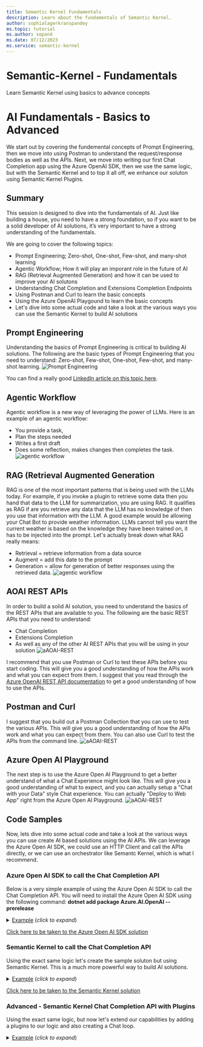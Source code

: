 ```yaml
---
title: Semantic Kernel Fundamentals
description: Learn about the fundamentals of Semantic Kernel.
author: sophialagerkranspandey
ms.topic: tutorial
ms.author: sopand
ms.date: 07/12/2023
ms.service: semantic-kernel
---
```


# Semantic-Kernel - Fundamentals
Learn Semantic Kernel using basics to advance concepts

# AI Fundamentals - Basics to Advanced
We start out by covering the fundemental concepts of Prompt Engineering, then we move into using Postman to understand the request/response bodies as well as the APIs.  Next, we move into writing our first Chat Completion app using the Azure OpenAI SDK, then we use the same logic, but with the Semantic Kernel and to top it all off, we enhance our soluton using Semantic Kernel Plugins.

## Summary
This session is designed to dive into the fundamentals of AI.  Just like building a house, you need to have a strong foundation, so if you want to be a solid developer of AI solutions, it’s very important to have a strong understanding of the fundamentals.

We are going to cover the following topics:
- Prompt Engineering; Zero-shot, One-shot, Few-shot, and many-shot learning   
- Agentic Workflow; How it will play an imporant role in the future of AI
- RAG (Retrieval Augmented Generation) and how it can be used to improve your AI solutons
- Understanding Chat Completion and Extensions Completion Endpoints
- Using Postman and Curl to learn the basic concepts
- Using the Azure OpenAI Playgound to learn the basic concepts
- Let's dive into some actual code and take a look at the various ways you can use the Semantic Kernel to build AI solutions


## Prompt Engineering 
Understanding the basics of Prompt Engineering is critical to building AI solutions.  The following are the basic types of Prompt Engineering that you need to understand:
Zero-shot, Few-shot, One-shot, Few-shot, and many-shot learning.
![Prompt Engineering](../media/prompt-engineering.png)

You can find a really good [LinkedIn article on this topic here](https://www.linkedin.com/pulse/zero-shot-one-few-learning-prompt-engineering-pathan/).

## Agentic Workflow
Agentic workflow is a new way of leveraging the power of LLMs.  Here is an example of an agentic workflow:
- You provide a task, 
- Plan the steps needed
- Writes a first draft
- Does some reflection, makes changes then completes the task.   
![agentic workflow](../media/agentic-workflow.png)

## RAG (Retrieval Augmented Generation
RAG is one of the most important patterns that is being used with the LLMs today.  For example, if you invoke a plugin to retrieve some data then you hand that data to the LLM for summarization, you are using RAG.  It qualifies as RAG if are you retrieve any data that the LLM has no knowledge of then you use that information with the LLM.  A good example would be allowing your Chat Bot to provide weather information.  LLMs cannot tell you want the current weather is based on the knowledge they have been trained on, it has to be injected into the prompt.  Let's actually break down what RAG really means:

- Retrieval = retrieve information from a data source 
- Augment = add this date to the prompt
- Generation = allow for generation of better responses using the retrieved data.
![agentic workflow](../media/RAG.png)

## AOAI REST APIs
In order to build a solid AI solution, you need to understand the basics of the REST APIs that are available to you.  The following are the basic REST APIs that you need to understand:
- Chat Completion
- Extensions Completion
- As well as any of the other AI REST APIs that you will be using in your solution
![aAOAI-REST](../media/AOAI-REST.png)

I recommend that you use Postman or Curl to test these APIs before you start coding.  This will give you a good understanding of how the APIs work and what you can expect from them.
I suggest that you read through the [Azure OpenAI REST API documentation](https://learn.microsoft.com/en-us/azure/ai-services/openai/reference#chat-completions) to get a good understanding of how to use the APIs.

## Postman and Curl
I suggest that you build out a Postman Collection that you can use to test the various APIs.  This will give you a good understanding of how the APIs work and what you can expect from them.  You can also use Curl to test the APIs from the command line.
![aAOAI-REST](../media/postman.png)

## Azure Open AI Playground
The next step is to use the Azure Open AI Playground to get a better understand of what a Chat Experience might look like.  This will give you a good understanding of what to expect, and you can actually setup a "Chat with your Data" style Chat experience.  You can actually "Deploy to Web App" right from the Azure Open AI Playground.
![aAOAI-REST](../media/AOAI-Playground.png)
            

## Code Samples
Now, lets dive into some actual code and take a look at the various ways you can use create AI based solutions using the AI APIs.  We can leverage the Azure Open AI SDK, we could use an HTTP Client and call the APIs directly, or we can use an orchestrator like Semantc Kernel, which is what I recommend.

### Azure Open AI SDK to call the Chat Completion API
Below is a very simple example of using the Azure Open AI SDK to call the Chat Completion API. 
You will need to install the Azure Open AI SDK using the following command:
**dotnet add package Azure.AI.OpenAI --prerelease**
 <details>
    <summary><u>Example</u> (<i>click to expand</i>)</summary>
    <!-- have to be followed by an empty line! -->

        using Azure;
        using Azure.AI.OpenAI;
        using System.Configuration;

        // See https://aka.ms/new-console-template for more information
        Console.WriteLine("Hello, this is our first Azure OpenAI Application ");

        #region Step 1 - Populate Azure OpenAI Configuration variables
        var openAiDeployment = ConfigurationManager.AppSettings.Get("AzureOpenAIModel");
        var openAiUri = ConfigurationManager.AppSettings.Get("AzureOpenAIEndpoint");
        var openAiApiKey = ConfigurationManager.AppSettings.Get("AzureOpenAIKey");
        #endregion

        #region Step 2 - Create an OpenAI client
        OpenAIClient client = new OpenAIClient(
                  new Uri(openAiUri!),
                  new AzureKeyCredential(openAiApiKey!));
        #endregion

        #region Step 3 - Create a ChatCompletionsOptions object
        var chatCompletionsOptions = new ChatCompletionsOptions()
        {
            DeploymentName = openAiDeployment, // Use DeploymentName for "model" with non-Azure clients
            Messages =
            {
                // The system message represents instructions or other guidance about how the assistant should behave
                new ChatRequestSystemMessage("You are a helpful assistant. You will talk like a pirate."),
                // User messages represent current or historical input from the end user
                new ChatRequestUserMessage("Can you help me?"),
                // Assistant messages represent historical responses from the assistant
                new ChatRequestAssistantMessage("Arrrr! Of course, me hearty! What can I do for ye?"),
                new ChatRequestUserMessage("What's the best way to train a parrot?"),
            }
        };
        #endregion

        #region Step 4 - Call the GetChatCompletionsAsync method
        Response<ChatCompletions> response = await client.GetChatCompletionsAsync(chatCompletionsOptions);
        #endregion

        #region Step 5 - Display the response
        ChatResponseMessage responseMessage = response.Value.Choices[0].Message;
        Console.WriteLine($"[{responseMessage.Role.ToString().ToUpperInvariant()}]: {responseMessage.Content}");
        #endregion
          
  </details>

[Click here to be taken to the Azure Open AI SDK solution](/ConsoleApp-AOAI-SDK/README.md)

### Semantic Kernel to call the Chat Completion API
Using the exact same logic let's create the sample soluton but using Semantic Kernel.  This is a much more powerful way to build AI solutions.
 <details>
    <summary><u>Example</u> (<i>click to expand</i>)</summary>
    <!-- have to be followed by an empty line! -->

    // Create a Builder for Creating Kernel Objects
    var builder = Kernel.CreateBuilder();
    
    // Load AI Endpoint Values
    var openAiDeployment = ConfigurationManager.AppSettings.Get("AzureOpenAIModel");
    var openAiUri = ConfigurationManager.AppSettings.Get("AzureOpenAIEndpoint");
    var openAiApiKey = ConfigurationManager.AppSettings.Get("AzureOpenAIKey");

    // Add ChatCompletion Service
    builder.Services.AddAzureOpenAIChatCompletion(
       deploymentName: openAiDeployment!,
       endpoint: openAiUri!,
       apiKey: openAiApiKey!);
    
    // Construct Kernel, ChatHistory Get instance of ChatCompletion Service
    var kernel = builder.Build();
    ChatHistory history = [];
    history.AddSystemMessage("You are a helpful assistant. You will talk like a pirate.");
    history.AddUserMessage("Can you help me?");
    history.AddAssistantMessage("Arrrr! Of course, me hearty! What can I do for ye?");
    history.AddUserMessage("What's the best way to train a parrot?");
    var chatCompletionService = kernel.GetRequiredService<IChatCompletionService>();

    // Step 5 Send Prompt Get Respons
    var prompt = "Why is the Sky blue?";
    var result = await chatCompletionService.GetChatMessageContentAsync(history);
    Console.WriteLine(result);
    Console.WriteLine("\nPress enter to end.");
    Console.ReadLine();
  </details>

  [Click here to be taken to the Semantic Kernel solution](/ConsoleApp-SK-First-App/README.md)

  ### Advanced - Semantic Kernel Chat Completion API with Plugins
  Using the exact same logic, but now let's extend our capabilities by adding a plugins to our logic and also creating a Chat loop.
  <details>
    <summary><u>Example</u> (<i>click to expand</i>)</summary>
    <!-- have to be followed by an empty line! -->

     
        // Create a Builder for Creating Kernel Objects
        var builder = Kernel.CreateBuilder();
    
        // Load AI Endpoint Values
        var openAiDeployment = ConfigurationManager.AppSettings.Get("AzureOpenAIModel");
        var openAiUri = ConfigurationManager.AppSettings.Get("AzureOpenAIEndpoint");
        var openAiApiKey = ConfigurationManager.AppSettings.Get("AzureOpenAIKey");

        // Add ChatCompletion Service
        builder.Services.AddAzureOpenAIChatCompletion(
           deploymentName: openAiDeployment!,
           endpoint: openAiUri!,
           apiKey: openAiApiKey!);

        // Add our Plugins
        builder.Plugins.AddFromType<UniswapV3SubgraphPlugin>();
        builder.Plugins.AddFromType<LightOnPlugin>();
        builder.Plugins.AddFromType<WeatherPlugin>();
        
        // Construct Kernel, ChatHistory Get instance of ChatCompletion Service
        var kernel = builder.Build();
        ChatHistory history = [];
        var chatCompletionService = kernel.GetRequiredService<IChatCompletionService>();

        // Create Chat Loop
        while (true)
        {
            Console.Write(">> ");
            var userMessage = Console.ReadLine();
            if (userMessage != "Exit")
            {
                history.AddUserMessage(userMessage!);

                // Not really being used in this example but we will use it in future examples
                OpenAIPromptExecutionSettings openAIPromptExecutionSettings = new()
                {
                    ToolCallBehavior = ToolCallBehavior.AutoInvokeKernelFunctions
                };

                try
                {
                    var result = await chatCompletionService.GetChatMessageContentAsync(
                        history,
                        executionSettings: openAIPromptExecutionSettings,
                        kernel: kernel);

                    Console.WriteLine("<< " + result);

                    if (result.Content != null)
                    {
                        history.AddAssistantMessage(result.Content);
                    }
                }
                catch (Exception ex)
                {
                    Console.WriteLine($"Error: {ex.Message}");
                }
            }
            else break;
        }
  </details>
